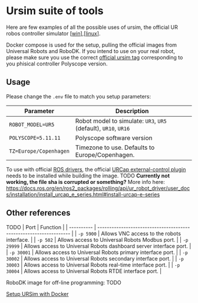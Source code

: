 # Ursim suite of tools

Here are few examples of all the possible uses of ursim, the official UR robos controller simulator [[win](https://www.universal-robots.com/download/software-ur20ur30/simulator-non-linux/offline-simulator-e-series-and-ur20ur30-ur-sim-for-non-linux-5161/)],[[linux](https://www.universal-robots.com/download/software-ur20ur30/simulator-linux/offline-simulator-e-series-and-ur20ur30-ur-sim-for-linux-5161/)].


Docker compose is used for the setup, pulling the official images from Universal Robots and RoboDK. If you intend to use on your real robot, please make sure you use the correct [official ursim tag](https://hub.docker.com/r/universalrobots/ursim_e-series/tags) corresponding to you phisical controller Polyscope version. 

## Usage
Please change the `.env` file to match you setup parameters:

| Parameter              | Description                                                     |
| ---------------------- | --------------------------------------------------------------- |
| `ROBOT_MODEL=UR5`      | Robot model to simulate: `UR3`, `UR5` (default), `UR10`, `UR16` |
| `POLYSCOPE=5.11.11`    | Polyscope software version                                      |
| `TZ=Europe/Copenhagen` | Timezone to use. Defaults to Europe/Copenhagen.                 |

To use with official [ROS drivers](https://github.com/UniversalRobots/Universal_Robots_ROS2_Driver), the official [URCap external-control plugin](https://github.com/UniversalRobots/Universal_Robots_ExternalControl_URCap) needs to be installed while building the image.
TODO
**Currently not working, the file sha is corrupted or something?**
More info here: https://docs.ros.org/en/ros2_packages/rolling/api/ur_robot_driver/user_docs/installation/install_urcap_e_series.html#install-urcap-e-series

## Other references
TODO
| Port       | Function                                                           |
| ---------- | ------------------------------------------------------------------ |
| `-p 5900`  | Allows VNC access to the robots interface.                         |
| `-p 502`   | Allows access to Universal Robots Modbus port.                     |
| `-p 29999` | Allows access to Universal Robots dashboard server interface port. |
| `-p 30001` | Allows access to Universal Robots primary interface port.          |
| `-p 30002` | Allows access to Universal Robots secondary interface port.        |
| `-p 30003` | Allows access to Universal Robots real-time interface port.        |
| `-p 30004` | Allows access to Universal Robots RTDE interface port.             |

RoboDK image for off-line programming:
TODO

[Setup URSim with Docker](https://docs.ros.org/en/ros2_packages/rolling/api/ur_robot_driver/installation/ursim_docker.html#external-control)